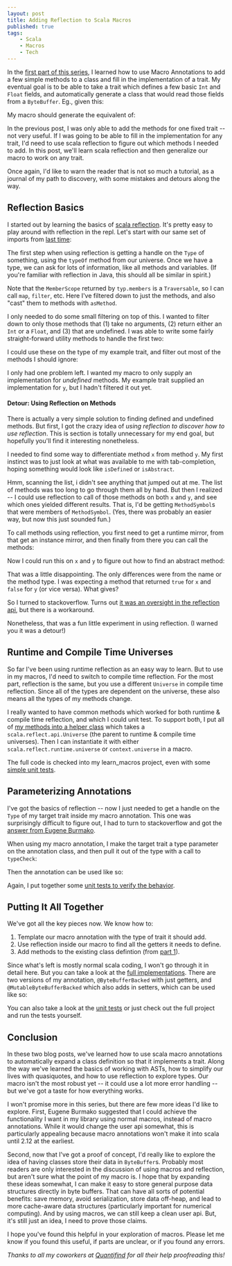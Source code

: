 ```yaml
---
layout: post
title: Adding Reflection to Scala Macros
published: true
tags:
    - Scala
    - Macros
    - Tech
---
```


In the [first part of this series](http://imranrashid.com/posts/learning-scala-macros/), I learned how to use Macro Annotations to add a few simple methods to a class and fill
in the implementation of a trait.
My eventual goal is to be able to take a trait which defines a few basic `Int` and `Float` fields,
and automatically generate a class that would read those fields from a `ByteBuffer`.  Eg., given this:

<script src="https://gist.github.com/squito/7094987.js?file=trait.scala"></script>

My macro should generate the equivalent of:

<script src="https://gist.github.com/squito/7094987.js?file=goalClass.scala"></script>

In the previous post, I was only able to add the methods for one fixed trait -- not very useful.
If I was
going to be able to fill in the implementation for any trait, I'd need to use scala reflection to figure out which methods I needed
to add.
In this post, we'll learn scala reflection and then generalize our macro to work on any trait.

Once again, I'd like to warn the reader that is not so much a tutorial, as a journal of my path to discovery, with some mistakes
and detours along the way.

## Reflection Basics

I started out by learning the basics of [scala reflection](http://docs.scala-lang.org/overviews/reflection/overview.html).  It's pretty easy to play
around with reflection in the repl.
Let's start with our same set of imports from [last time](http://imranrashid.com/posts/learning-scala-macros/):

<script src="https://gist.github.com/squito/7094987.js?file=replImports.scala"></script>

The first step when using reflection is getting a handle on the `Type` of something, using the `typeOf` method from our universe.  Once we have a type, we can ask for lots
of information, like all methods and variables.  (If you're familiar with reflection in Java, this should all be similar in spirit.)

<script src="https://gist.github.com/squito/7847796.js?file=simple_reflection_repl.scala"></script>

Note that the `MemberScope` returned by `typ.members` is a `Traversable`, so I can call `map`, `filter`, etc.  Here I've filtered down to just the methods, and
also "cast" them to methods with `asMethod`.

I only needed to do some small filtering on top of this.  I wanted to filter down to only those methods that (1) take no arguments, (2) return either an `Int` or a
`Float`, and (3) that are undefined.  I was able to write some fairly straight-forward utility methods to handle the first two:

<script src="https://gist.github.com/squito/7847796.js?file=reflection_method_filters.scala"></script>

I could use these on the type of my example trait, and filter out most of the methods I should ignore:

<script src="https://gist.github.com/squito/7847796.js?file=repl_method_filter_1.scala"></script>

I only had one problem left.  I wanted my macro to only supply an implementation for *undefined* methods. My example trait supplied an implementation for `y`, but I hadn't filtered it out yet.

#### Detour: Using Reflection on Methods

There is actually a very simple solution to finding defined and undefined methods.  But first, I got the crazy idea of _using reflection to discover
how to use reflection_.  This is section is totally unnecessary for my end goal, but hopefully you'll find it interesting nonetheless.

I needed to find some way to differentiate method `x` from method `y`.  My first instinct was to just look at what was available to me with tab-completion,
hoping something would look like `isDefined` or `isAbstract`.
 
<script src="https://gist.github.com/squito/7847796.js?file=method_repl_explore.scala"></script>


Hmm, scanning the list, i didn't see anything that jumped out at me.  The list of methods was too long to go through them all by hand.
But then I realized -- I could use reflection to call of those methods on both `x` and `y`, and see which ones yielded different results.  That is,
I'd be getting `MethodSymbol`s that were members of `MethodSymbol`.   (Yes, there was probably an easier way, but now this just sounded fun.)  

To call methods using reflection, you first need to get a runtime mirror, from that get an instance mirror, and then finally from there you can call the methods:

<script src="https://gist.github.com/squito/7847796.js?file=diff_method_methods.scala"></script>

Now I could run this on `x` and `y` to figure out how to find an abstract method:

<script src="https://gist.github.com/squito/7847796.js?file=diff_methods_result.scala"></script>

That was a little disappointing.  The only differences were from the name or the method type.  I was expecting a method that returned `true` for `x` and `false` for `y` (or vice versa).  What gives?

So I turned to stackoverflow.  Turns out [it was an oversight in the reflection api](http://stackoverflow.com/questions/16792824/test-whether-a-method-is-defined), but there is a workaround.

<script src="https://gist.github.com/squito/7847796.js?file=is_method_defined.scala"></script>

Nonetheless, that was a fun little experiment in using reflection. (I warned you it was a detour!)


## Runtime and Compile Time Universes

So far I've been using runtime reflection as an easy way to learn.  But to use in my macros, I'd need to switch to compile time reflection.  For the most part, reflection is the same, but you use a different `Universe` in compile time reflection.  Since all of the types are dependent on the universe, these also means all the types of my methods change.

I really wanted to have common methods which worked for both runtime & compile time reflection, and which I could unit test.  To support both, I put all of [my methods into a helper class](https://github.com/squito/learn_macros/blob/master/macros/src/main/scala/com/imranrashid/oleander/macros/BasicReflection.scala) which takes a `scala.reflect.api.Universe` (the parent to runtime & compile time universes).  Then I can instantiate it with either `scala.reflect.runtime.universe` or `context.universe` in a macro.

The full code is checked into my learn_macros project, even with some [simple unit tests](https://github.com/squito/learn_macros/blob/master/macrotests/src/test/scala/com/imranrashid/oleander/macros/BasicReflectionTest.scala).

## Parameterizing Annotations

I've got the basics of reflection -- now I just needed to get a handle on the `Type` of my target trait inside my macro annotation.  This one was surprisingly difficult to figure out, I had to turn to stackoverflow and got the [answer from Eugene Burmako](http://stackoverflow.com/questions/19791686/type-parameters-on-scala-macro-annotations).

When using my macro annotation, I make the target trait a type parameter on the annotation class, and then pull it out of the type with a call to `typeCheck`:

<script src="https://gist.github.com/squito/7847796.js?file=annotation_type_parameters.scala"></script>

Then the annotation can be used like so:

<script src="https://gist.github.com/squito/7847796.js?file=using_annotation_type_parameters.scala"></script>

Again, I put together some [unit tests to verify the behavior](https://github.com/squito/learn_macros/blob/master/macrotests/src/test/scala/com/imranrashid/oleander/macros/MacrosWithReflectionTest.scala).

## Putting It All Together

We've got all the key pieces now.  We know how to:

1. Template our macro annotation with the type of trait it should add.
2. Use reflection inside our macro to find all the getters it needs to define.
3. Add methods to the existing class defintion (from [part 1](http://imranrashid.com/posts/learning-scala-macros/)).

Since what's left is mostly normal scala coding, I won't go through it in
detail here.  But you can take a look at the [full implementations](https://github.com/squito/learn_macros/blob/master/macros/src/main/scala/com/imranrashid/oleander/macros/ByteBufferBacked.scala).  There are two versions of my annotation, `@ByteBufferBacked` with just getters, and `@MutableByteBufferBacked` which also adds in setters, which can be used like so:

<script src="https://gist.github.com/squito/7847796.js?file=final_api_example.scala"></script>

You can also take a look at the [unit tests](https://github.com/squito/learn_macros/blob/master/macrotests/src/test/scala/com/imranrashid/oleander/macros/ByteBufferBackedTest.scala) or just check out the full project and run the tests yourself.

## Conclusion

In these two blog posts, we've learned how to use scala macro annotations to automatically expand a class definition so that it implements a trait.  Along the way we've learned the basics of working with ASTs, how to simplify our lives with quasiquotes, and how to use reflection to explore types.  Our macro isn't the most robust yet -- it could use a lot more error handling -- but we've got a taste for how everything works.

I won't promise more in this series, but there are few more ideas I'd like to explore.  First, Eugene Burmako suggested that I could achieve the functionality I want in my library using normal macros, instead of macro annotations.  While it would change the user api somewhat, this is particularly appealing because
macro annotations won't make it into scala until 2.12 at the earliest.

Second, now that I've got a proof of concept, I'd really like to explore the idea of having classes store their data in `ByteBuffer`s.  Probably most readers are only interested in the discussion of using macros and reflection, but aren't sure what the point of my macro is.  I hope that by expanding these ideas somewhat, I can make it easy to store general purpose data structures directly in byte buffers.  That can have all sorts of potential benefits: save memory, avoid serialization, store data off-heap, and lead to more cache-aware data structures (particularly important for numerical computing).  And by using macros, we can still keep a clean user api.  But, it's still just an idea, I need to prove those claims.

I hope you've found this helpful in your exploration of macros.  Please let me know if you found this useful, if parts are unclear, or if you found any errors.

_Thanks to all my coworkers at [Quantifind](http://quantifind.com) for all their help proofreading this!_

